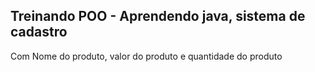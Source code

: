 ## Treinando POO - Aprendendo java, sistema de cadastro 
Com Nome do produto, valor do produto e quantidade do produto